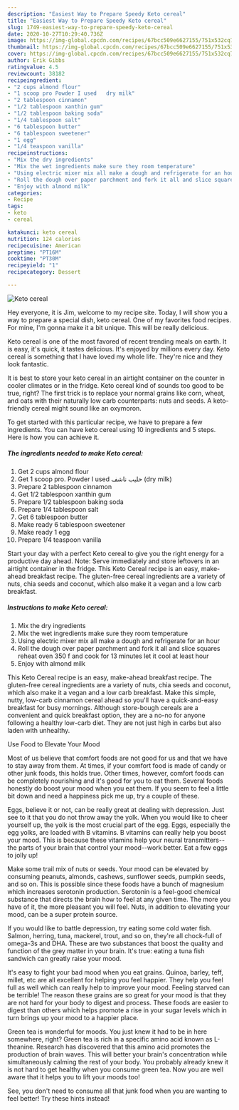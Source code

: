```yaml
---
description: "Easiest Way to Prepare Speedy Keto cereal"
title: "Easiest Way to Prepare Speedy Keto cereal"
slug: 1749-easiest-way-to-prepare-speedy-keto-cereal
date: 2020-10-27T10:29:40.736Z
image: https://img-global.cpcdn.com/recipes/67bcc509e6627155/751x532cq70/keto-cereal-recipe-main-photo.jpg
thumbnail: https://img-global.cpcdn.com/recipes/67bcc509e6627155/751x532cq70/keto-cereal-recipe-main-photo.jpg
cover: https://img-global.cpcdn.com/recipes/67bcc509e6627155/751x532cq70/keto-cereal-recipe-main-photo.jpg
author: Erik Gibbs
ratingvalue: 4.5
reviewcount: 38182
recipeingredient:
- "2 cups almond flour"
- "1 scoop pro Powder I used   dry milk"
- "2 tablespoon cinnamon"
- "1/2 tablespoon xanthin gum"
- "1/2 tablespoon baking soda"
- "1/4 tablespoon salt"
- "6 tablespoon butter"
- "6 tablespoon sweetener"
- "1 egg"
- "1/4 teaspoon vanilla"
recipeinstructions:
- "Mix the dry ingredients"
- "Mix the wet ingredients make sure they room temperature"
- "Using electric mixer mix all make a dough and refrigerate for an hour"
- "Roll the dough over paper parchment and fork it all and slice squares reheat oven 350 f and cook for 13 minutes let it cool at least hour"
- "Enjoy with almond milk"
categories:
- Recipe
tags:
- keto
- cereal

katakunci: keto cereal 
nutrition: 124 calories
recipecuisine: American
preptime: "PT16M"
cooktime: "PT30M"
recipeyield: "1"
recipecategory: Dessert

---
```



![Keto cereal](https://img-global.cpcdn.com/recipes/67bcc509e6627155/751x532cq70/keto-cereal-recipe-main-photo.jpg)

Hey everyone, it is Jim, welcome to my recipe site. Today, I will show you a way to prepare a special dish, keto cereal. One of my favorites food recipes. For mine, I'm gonna make it a bit unique. This will be really delicious.

Keto cereal is one of the most favored of recent trending meals on earth. It is easy, it's quick, it tastes delicious. It's enjoyed by millions every day. Keto cereal is something that I have loved my whole life. They're nice and they look fantastic.

It is best to store your keto cereal in an airtight container on the counter in cooler climates or in the fridge. Keto cereal kind of sounds too good to be true, right? The first trick is to replace your normal grains like corn, wheat, and oats with their naturally low carb counterparts: nuts and seeds. A keto-friendly cereal might sound like an oxymoron.


To get started with this particular recipe, we have to prepare a few ingredients. You can have keto cereal using 10 ingredients and 5 steps. Here is how you can achieve it.

<!--inarticleads1-->

##### The ingredients needed to make Keto cereal:

1. Get 2 cups almond flour
1. Get 1 scoop pro. Powder I used حليب ناشف (dry milk)
1. Prepare 2 tablespoon cinnamon
1. Get 1/2 tablespoon xanthin gum
1. Prepare 1/2 tablespoon baking soda
1. Prepare 1/4 tablespoon salt
1. Get 6 tablespoon butter
1. Make ready 6 tablespoon sweetener
1. Make ready 1 egg
1. Prepare 1/4 teaspoon vanilla


Start your day with a perfect Keto cereal to give you the right energy for a productive day ahead. Note: Serve immediately and store leftovers in an airtight container in the fridge. This Keto Cereal recipe is an easy, make-ahead breakfast recipe. The gluten-free cereal ingredients are a variety of nuts, chia seeds and coconut, which also make it a vegan and a low carb breakfast. 

<!--inarticleads2-->

##### Instructions to make Keto cereal:

1. Mix the dry ingredients
1. Mix the wet ingredients make sure they room temperature
1. Using electric mixer mix all make a dough and refrigerate for an hour
1. Roll the dough over paper parchment and fork it all and slice squares reheat oven 350 f and cook for 13 minutes let it cool at least hour
1. Enjoy with almond milk


This Keto Cereal recipe is an easy, make-ahead breakfast recipe. The gluten-free cereal ingredients are a variety of nuts, chia seeds and coconut, which also make it a vegan and a low carb breakfast. Make this simple, nutty, low-carb cinnamon cereal ahead so you&#39;ll have a quick-and-easy breakfast for busy mornings. Although store-bough cereals are a convenient and quick breakfast option, they are a no-no for anyone following a healthy low-carb diet. They are not just high in carbs but also laden with unhealthy. 

Use Food to Elevate Your Mood


Most of us believe that comfort foods are not good for us and that we have to stay away from them. At times, if your comfort food is made of candy or other junk foods, this holds true. Other times, however, comfort foods can be completely nourishing and it's good for you to eat them. Several foods honestly do boost your mood when you eat them. If you seem to feel a little bit down and need a happiness pick me up, try a couple of these.

Eggs, believe it or not, can be really great at dealing with depression. Just see to it that you do not throw away the yolk. When you would like to cheer yourself up, the yolk is the most crucial part of the egg. Eggs, especially the egg yolks, are loaded with B vitamins. B vitamins can really help you boost your mood. This is because these vitamins help your neural transmitters--the parts of your brain that control your mood--work better. Eat a few eggs to jolly up!

Make some trail mix of nuts or seeds. Your mood can be elevated by consuming peanuts, almonds, cashews, sunflower seeds, pumpkin seeds, and so on. This is possible since these foods have a bunch of magnesium which increases serotonin production. Serotonin is a feel-good chemical substance that directs the brain how to feel at any given time. The more you have of it, the more pleasant you will feel. Nuts, in addition to elevating your mood, can be a super protein source.

If you would like to battle depression, try eating some cold water fish. Salmon, herring, tuna, mackerel, trout, and so on, they're all chock-full of omega-3s and DHA. These are two substances that boost the quality and function of the grey matter in your brain. It's true: eating a tuna fish sandwich can greatly raise your mood. 

It's easy to fight your bad mood when you eat grains. Quinoa, barley, teff, millet, etc are all excellent for helping you feel happier. They help you feel full as well which can really help to improve your mood. Feeling starved can be terrible! The reason these grains are so great for your mood is that they are not hard for your body to digest and process. These foods are easier to digest than others which helps promote a rise in your sugar levels which in turn brings up your mood to a happier place.

Green tea is wonderful for moods. You just knew it had to be in here somewhere, right? Green tea is rich in a specific amino acid known as L-theanine. Research has discovered that this amino acid promotes the production of brain waves. This will better your brain's concentration while simultaneously calming the rest of your body. You probably already knew it is not hard to get healthy when you consume green tea. Now you are well aware that it helps you to lift your moods too!

See, you don't need to consume all that junk food when you are wanting to feel better! Try  these hints  instead!


